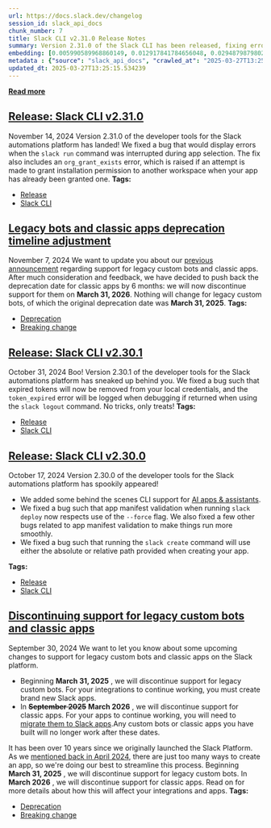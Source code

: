 ```yaml
---
url: https://docs.slack.dev/changelog
session_id: slack_api_docs
chunk_number: 7
title: Slack CLI v2.31.0 Release Notes
summary: Version 2.31.0 of the Slack CLI has been released, fixing errors related to the 'slack run' command interruption and introducing an 'org_grant_exists' error for app permissions. Additional updates on the deprecation timeline for legacy bots and classic apps are also included.
embedding: [0.005990589968860149, 0.012917841784656048, 0.029487987980246544, -0.024420583620667458, 0.010094380006194115, 0.001275274669751525, -0.010087641887366772, -0.005579537246376276, -0.055310193449258804, 0.04134787246584892, -0.0027291213627904654, -0.03326158970594406, -0.04528319835662842, 0.011960964649915695, -0.013227815739810467, 0.04180609807372093, -0.05412420630455017, 0.021374749019742012, -0.04283035919070244, -0.0013603491242974997, 0.04967674985527992, 0.02989230304956436, 0.01251352671533823, 0.04150959849357605, -0.027560757473111153, 0.021401703357696533, -0.006061344873160124, 0.02750684879720211, -0.008827528916299343, -0.004595705773681402, 0.026239996775984764, -0.01580868847668171, -0.01241918746381998, 0.039380211383104324, 0.050889693200588226, -0.02649606205523014, -0.010909747332334518, 0.007008114363998175, 0.05611882358789444, -0.014164477586746216, -0.04126701131463051, -0.025256166234612465, -0.015916505828499794, 0.030350524932146072, -0.04536406323313713, 0.034636255353689194, -0.010882792994379997, -0.00948117021471262, -0.005876034498214722, 0.016334297135472298, -0.06668490171432495, -0.006927251350134611, -0.03641524165868759, 0.02235857956111431, -0.05574146285653114, -0.02113215997815132, -0.009838314726948738, -0.003374339547008276, -0.01547176018357277, -0.0186254121363163, 0.00966311153024435, -0.005232500843703747, 0.0028605235274881124, -0.07417819648981094, -0.005397595930844545, -0.0228841882199049, -0.002082218648865819, 0.014231862500309944, -0.005057297646999359, 0.00290263956412673, 0.02425885759294033, 0.01629386655986309, -0.02398931421339512, -0.009723758324980736, -0.027452940121293068, -0.014070137403905392, -0.0044508264400064945, 0.11482525616884232, 0.006974421441555023, -0.01641516014933586, -0.04487888514995575, 0.016442114487290382, -0.0642051100730896, 0.004278992768377066, -0.06506764888763428, 0.017897645011544228, -0.05229131504893303, -0.040081024169921875, -0.010667158290743828, 0.01660384051501751, -0.023450229316949844, 0.012810024432837963, -0.004619290586560965, -0.008214318193495274, 0.02242596633732319, -0.025161825120449066, -0.006071452982723713, -0.007904344238340855, -0.03075484000146389, 0.03722386807203293, 0.029946211725473404, -0.04482497647404671, -0.04528319835662842, -0.040727924555540085, 0.017628103494644165, -0.018423253670334816, 0.047682132571935654, -0.013396279886364937, 0.014973105862736702, -0.002953178947791457, -0.10690069943666458, -0.0018446838948875666, -0.031967781484127045, -0.009575510397553444, -0.020754799246788025, 0.014649654738605022, -0.0196092426776886, 0.0029481248930096626, 0.012183337472379208, -0.015134831890463829, -0.03765513747930527, -0.025956977158784866, -0.005094360094517469, -0.0013418180169537663, 0.024892283603549004, -0.026994716376066208, -0.004150960128754377, 0.011563388630747795, -0.017628103494644165, -0.05590318888425827, 0.004683307372033596, 0.009764189831912518, 0.060054149478673935, -0.06566064059734344, -0.034043263643980026, -0.034447576850652695, -0.05768217146396637, -0.011125381104648113, -0.03264164179563522, 0.003736537881195545, 0.018275005742907524, -0.06679271906614304, 0.012446141801774502, -0.010316752828657627, -0.04078183323144913, 0.02685994654893875, -0.0020754800643771887, -0.036226559430360794, -0.02894890308380127, 0.04649614170193672, -0.0036388286389410496, 0.025903068482875824, 0.016239957883954048, -0.001527128741145134, -0.029299309477210045, -0.012500050477683544, 0.041159193962812424, 0.10307318717241287, 0.017021631821990013, -0.02876022271811962, -0.021792540326714516, 0.057789988815784454, -0.025889592245221138, -0.0032985308207571507, -0.020633505657315254, -0.009521601721644402, 0.06107841059565544, -0.02365238592028618, -0.07929950952529907, -0.019124066457152367, -0.01831543631851673, -0.02278984896838665, -0.01219007559120655, 0.008099762722849846, 0.01345018856227398, -0.012749376706779003, -0.005876034498214722, -0.018948862329125404, 0.0075202458538115025, -0.01850411668419838, -0.006967682857066393, 0.0013864610809832811, -0.05811344087123871, -0.011051257140934467, -0.0745016485452652, -0.007136147003620863, -0.04159046337008476, 0.019366653636097908, 0.0016037799650803208, 0.013948842883110046, -0.004683307372033596, 0.0123315853998065, 0.0068969279527664185, -0.006869973614811897, 0.026293905451893806, 0.007358519826084375, 0.020053988322615623, -0.04493279382586479, 0.031105246394872665, -0.029272355139255524, 0.008254749700427055, 0.034636255353689194, 0.0338815376162529, -0.006384796462953091, 0.05504065006971359, -0.0004531689337454736, 0.02144213393330574, 0.002830199897289276, 0.005168484058231115, 0.024312766268849373, 0.03296509012579918, -0.07687362283468246, -0.05854471027851105, 0.02055264264345169, -0.027735959738492966, -0.024797942489385605, -0.026361292228102684, 0.018221097066998482, -0.03978452458977699, -0.002761129755526781, 0.012203552760183811, 0.0574665367603302, 0.0370621420443058, -0.005245978012681007, 0.021024342626333237, -0.0079784682020545, 0.03700823336839676, -0.021698199212551117, -0.014501405879855156, 0.02336936630308628, -0.015134831890463829, 0.02086261659860611, -0.02757423371076584, -0.013497358188033104, 0.0051415301859378815, -0.04708913713693619, 0.00601080572232604, -0.04307295009493828, 0.022183377295732498, -0.009723758324980736, 0.017102494835853577, 0.0032479914370924234, 0.012270938605070114, 0.030835703015327454, 0.006388165522366762, 0.007203532848507166, -0.019690105691552162, -0.042506907135248184, 0.031509559601545334, 0.025997407734394073, 0.06188704073429108, -0.0040633585304021835, 0.06097059324383736, -8.01258283900097e-05, -0.0003002875891979784, -0.05590318888425827, 0.03005402907729149, 0.003261468606069684, -0.014757471159100533, 0.021954266354441643, -0.022587692365050316, -0.0012365278089419007, -0.05431288480758667, 0.005653661210089922, 0.01944751664996147, 0.020876094698905945, 0.04649614170193672, 0.04107833281159401, 0.027425985783338547, 5.338212213246152e-05, 0.013032397255301476, 0.006186008453369141, 0.009339660406112671, -0.03420498967170715, 0.03924544155597687, -0.007021591532975435, 0.010222412645816803, 0.054016388952732086, -0.05832907557487488, 0.009373352862894535, 0.002323122462257743, -0.001735182129777968, 0.010761498473584652, 0.008254749700427055, 0.014312725514173508, 0.013975797221064568, -0.004851771518588066, 0.01574130356311798, -0.022924620658159256, -0.01110516581684351, -0.04237213730812073, 0.06404338032007217, -0.03137478977441788, -0.032479915767908096, -0.014218385331332684, 0.03843681141734123, 0.03857158124446869, -0.011846408247947693, -0.018059371039271355, -0.00853103119879961, 0.04495975002646446, -0.015215693973004818, -0.00544476555660367, -0.0784369707107544, 0.05102446302771568, 0.062048766762018204, -0.008659063838422298, 0.008955561555922031, 0.000651535636279732, 0.0014597430126741529, -0.010849099606275558, 0.003313692519441247, -0.025067485868930817, -0.040620107203722, -0.028221137821674347, -0.0016896968008950353, 0.015202216804027557, 0.01053912565112114, 0.023382842540740967, -0.03318072482943535, -0.023301979526877403, -0.03048529662191868, -0.01493267435580492, -0.02196774259209633, -0.0020165175665169954, -0.038948941975831985, 0.008066070266067982, -0.003517534350976348, 0.006876712199300528, -0.032668594270944595, 0.008261488750576973, -0.04059315472841263, -0.019043203443288803, 0.07320784032344818, -0.017803305760025978, 0.005774955730885267, 0.012372016906738281, 0.04129396751523018, 0.03563356399536133, 0.027250783517956734, -0.0287332683801651, -0.0167520884424448, -0.034636255353689194, -0.03361199423670769, 0.023059392347931862, 0.02738555520772934, 0.008288443088531494, -0.038032498210668564, -0.039622798562049866, 0.04078183323144913, -0.05002715438604355, -0.018611934036016464, 0.002826830605044961, -0.04552578926086426, -0.028221137821674347, 0.017412468791007996, 0.022965051233768463, -0.0370621420443058, -0.020727844908833504, 0.040081024169921875, -0.03207559883594513, -0.004272254183888435, -0.018207620829343796, -0.020310053601861, -0.002926224609836936, -0.00690703559666872, -0.015956936404109, -0.05226435884833336, 0.03428585082292557, -0.026334337890148163, 0.03978452458977699, -0.01078171469271183, 0.02291114255785942, -0.04560665041208267, -0.05412420630455017, 0.027897685766220093, -0.008227795362472534, 0.012783070094883442, 0.03800554201006889, 0.005067405756562948, 0.029703622683882713, -0.0020603181328624487, -0.0262534748762846, 0.003985865041613579, 0.009730497375130653, 0.030862657353281975, -0.05078187584877014, 0.01752028614282608, -0.026051316410303116, 0.02266855351626873, 0.021037820726633072, -0.016859905794262886, 0.0002217411092715338, 0.020660459995269775, 0.005751370918005705, -0.013355848379433155, 0.023544568568468094, -0.0005096044624224305, 0.03409717231988907, 0.013221077620983124, 0.056226640939712524, 0.0036320900544524193, -0.014204908162355423, 0.012210291810333729, -0.024824896827340126, 0.035822246223688126, 0.05256085842847824, 0.0026684743352234364, -0.009043162688612938, 0.012075520120561123, 0.03048529662191868, 0.028868040069937706, 0.03819422423839569, -0.05439374968409538, 0.00019520799105521291, -0.029946211725473404, 0.029353216290473938, 0.03347722440958023, 0.0022051974665373564, 0.04625355452299118, 0.012803285382688046, -0.06943424046039581, 0.04401635006070137, -0.03361199423670769, -0.029029766097664833, 0.026981240138411522, 0.02377367950975895, -0.025283120572566986, 0.032183416187763214, -0.08312701433897018, -0.023733248934149742, -0.0218060165643692, 0.04830208048224449, -0.007944775745272636, -0.0102021973580122, 1.2430821698217187e-05, -0.03684650734066963, 0.015997368842363358, 0.006613907869905233, 0.009056639857590199, -0.0019053310388699174, 0.0028554697055369616, 0.018113279715180397, 0.028894994407892227, -0.020660459995269775, 0.0009770928882062435, -0.04304599389433861, -0.05431288480758667, 0.009258797392249107, 0.061186227947473526, -0.03932630270719528, -0.020377440378069878, 0.03991929814219475, -0.005562690552324057, -0.0787065178155899, -0.022399011999368668, 0.005013497080653906, -0.04919157177209854, 0.04649614170193672, 0.006647600792348385, 0.020417870953679085, -0.008598417043685913, -0.022506829351186752, 0.04102442413568497, -8.949665470936452e-07, 0.008167148567736149, 0.027062103152275085, 0.03679259866476059, 0.00892860721796751, -0.01990574039518833, 0.07137494534254074, 0.006644231267273426, -0.011199505999684334, 0.006303933449089527, -0.03673868998885155, -0.013908411376178265, 0.01871975138783455, 0.033558085560798645, 0.049515023827552795, -0.007540461607277393, 0.03250686824321747, 0.021253453567624092, -0.03452844172716141, 0.027682051062583923, -0.004845032934099436, -0.021186068654060364, 0.004144221544265747, 0.020390916615724564, -0.03770904615521431, 0.06576845794916153, -0.019258836284279823, 0.04013493284583092, 0.019487949088215828, -0.014838334172964096, -0.028005503118038177, -0.03097047470510006, 0.008504076860845089, -0.0034080324694514275, -0.01896234042942524, 0.0010967025300487876, -0.00017551872588228434, -0.04318076744675636, 0.0020249406807124615, 0.01691381447017193, 0.022682031616568565, -0.011091688647866249, -0.00028112478321418166, 0.018827568739652634, -0.03345026820898056, -0.004774278029799461, 0.011745329946279526, -0.030835703015327454, 0.005239239428192377, 0.018355868756771088, -0.019380131736397743, 0.03679259866476059, -0.010013516992330551, 0.03679259866476059, 0.011341015808284283, 0.023625431582331657, -0.00926553551107645, -0.005080882925540209, 0.015000060200691223, 0.01460922323167324, -0.014474451541900635, 0.018234575167298317, -0.027035148814320564, -0.061617497354745865, -0.01807284913957119, 0.01776287518441677, -0.0020451564341783524, -0.01126015279442072, 0.016684703528881073, 0.008167148567736149, -0.018032416701316833, 0.009858530014753342, 0.006091668736189604, -0.005357164423912764, -0.03563356399536133, 0.010444785468280315, 0.0012946480419486761, 0.0015052283415570855, 0.04757431522011757, 0.03274945542216301, -0.05283040180802345, 0.0002474319189786911, 0.0049056801944971085, 0.03474407270550728, 0.0009973085252568126, 0.021307362243533134, 0.033126816153526306, 0.025202257558703423, 0.018018940463662148, -0.0015608216635882854, 0.023962359875440598, -0.04563360661268234, -0.015363942831754684, -0.0012264200486242771, 0.016159094870090485, 0.0152561254799366, 0.006415119860321283, -0.02572786621749401, 0.04425893723964691, 0.019690105691552162, 0.005161745939403772, -0.00894208438694477, 0.006243286654353142, 0.04091660678386688, -0.023086344823241234, 0.0016290496569126844, 0.025404414162039757, -0.020970433950424194, -0.008665802888572216, -0.020323531702160835, 0.016334297135472298, -0.005242608487606049, 0.03185996413230896, -0.008632110431790352, 0.007890867069363594, 0.0035107957664877176, -0.02233162522315979, -0.05595709756016731, 0.016873382031917572, 0.0386524461209774, -0.05973069742321968, -0.015822166576981544, -0.03124001808464527, -0.021617338061332703, -0.016657749190926552, -0.035552702844142914, -0.04110528528690338, -0.02281680330634117, -0.0023871390148997307, 0.0066408622078597546, 0.029326263815164566, -0.024959668517112732, 0.037116050720214844, -0.002269214019179344, 0.0006734359776601195, -0.014568791724741459, -0.01470356248319149, -0.03005402907729149, -0.02753380313515663, 0.019231881946325302, -0.02459578588604927, 0.008396260440349579, 0.014568791724741459, -0.04169828072190285, -0.005909726954996586, 0.006765525788068771, 0.02324807085096836, 0.018032416701316833, 0.0014083614805713296, -0.03431280702352524, 0.004599074833095074, 0.011051257140934467, -0.015822166576981544, -0.009191411547362804, 0.005421180743724108, -0.010849099606275558, -0.024299288168549538, -0.02187340334057808, -0.009400307200849056, 0.00344677921384573, 0.021644290536642075, 0.021644290536642075, -0.01162403542548418, -0.05506760627031326, 0.012863933108747005, 0.011394924484193325, 0.037116050720214844, 0.01865236647427082, -4.669619374908507e-05, -0.014905720017850399, -0.012230507098138332, -0.006927251350134611, 0.017722442746162415, 0.0038780479226261377, 0.020229190587997437, -0.044366754591464996, 0.01234506256878376, -0.013948842883110046, 0.02146908827126026, -0.014824857003986835, -0.009299228899180889, -0.0065263062715530396, -0.01917797513306141, -0.020256144925951958, 0.012324847280979156, 0.013214338570833206, 0.01381407119333744, -0.009872007183730602, 0.02242596633732319, 0.024029746651649475, 0.05164441093802452, -0.019460994750261307, -0.009797883220016956, -0.0064420741982758045, 0.010256106033921242, 0.027924640104174614, -0.0011143912561237812, 0.03140174224972725, 0.004986542742699385, 0.019124066457152367, -0.006789110600948334, -0.015363942831754684, 0.01330867875367403, -0.006078191567212343, 0.01764157973229885, -0.03320768103003502, -0.029919257387518883, 0.03272250294685364, 0.06673881411552429, 0.009508124552667141, 0.014326202683150768, 0.00544476555660367, -0.016091708093881607, -0.047466497868299484, -0.01645559072494507, -0.0023770311381667852, -0.026657788082957268, 0.007810004521161318, -0.04625355452299118, -0.013935365714132786, 0.017897645011544228, -0.02450144663453102, 0.01809980347752571, 0.04134787246584892, -0.0020165175665169954, -0.018221097066998482, 0.010101118125021458, -0.02257421426475048, 0.018328914418816566, 0.007500030100345612, 0.005913096480071545, 0.008477122522890568, -0.018827568739652634, 0.03789772465825081, -0.02276289463043213, -0.04035056754946709, 0.018598457798361778, -0.00908359419554472, -0.029541896656155586, 0.008456907235085964, -0.01657688617706299, 0.012985226698219776, 0.011374708265066147, -0.04256081581115723, 0.034043263643980026, -0.03549879416823387, -0.008382783271372318, 0.005380749236792326, -0.026954285800457, -0.0035141650587320328, -0.014838334172964096, -0.0012255776673555374, -0.011192766949534416, -0.015754779800772667, -0.02450144663453102, -0.03409717231988907, 0.014177954755723476, -0.029083674773573875, -0.056496184319257736, 0.002250682795420289, 0.008396260440349579, -0.0390298068523407, 0.014070137403905392, 0.045229289680719376, -0.01954185776412487, 0.0038005542010068893, 8.14419545349665e-05, 0.020310053601861, -0.013322155922651291, -0.02483837492763996, 0.01199465710669756, 0.003685998497530818, -0.05380075424909592, 0.03269554674625397, -0.018760181963443756, -0.0058187562972307205, -0.00473384652286768, 0.008221057243645191, 0.004097051452845335, 0.0029717099387198687, 0.01804589480161667, 0.0036388286389410496, -0.01819414272904396, 0.04229127615690231, -0.002425885759294033, 0.024029746651649475, -0.003517534350976348, 0.011341015808284283, 0.000699547934345901, 0.012210291810333729, 0.017223788425326347, 0.014730516821146011, -0.0041307443752884865, -0.007708925753831863, 0.009029685519635677, 0.027587711811065674, -0.0009467692580074072, 0.027655096724629402, 0.0015481867594644427, 0.010471739806234837, 0.008645587600767612, -0.0030390957836061716, -0.06668490171432495, -0.0352831594645977, 0.009811360388994217, 0.047709085047245026, 0.013382802717387676, 0.011347753927111626, -0.0019558703061193228, 0.011125381104648113, 0.022965051233768463, -0.05436679348349571, -0.017965031787753105, -0.010188720189034939, 0.038921989500522614, -0.046603959053754807, -0.03552575036883354, 0.02312677726149559, -0.013005442917346954, -0.006522937212139368, -0.0052628242410719395, -0.025040531530976295, 0.0005719362525269389, -0.05164441093802452, -0.03975757211446762, -0.0025707650929689407, -0.03458235040307045, -0.014770948328077793, 0.028652405366301537, 0.006024282891303301, 0.006135469302535057, 0.021186068654060364, 0.012324847280979156, -0.11094383895397186, -0.032237324863672256, 0.001735182129777968, 0.008881437592208385, -0.03439366817474365, 0.01590302772819996, 0.0011497687082737684, 0.02312677726149559, 0.013753424398601055, -0.01927231438457966, 0.021832970902323723, -0.04110528528690338, -0.0352831594645977, -0.01696772314608097, 0.03318072482943535, -0.011927271261811256, 0.004976435098797083, 0.037143006920814514, 0.004814709071069956, -0.024218425154685974, -0.01568739488720894, 0.03595701605081558, -0.019016249105334282, 0.0392184853553772, 0.02083566226065159, 0.00926553551107645, 0.02223728597164154, -0.0010983871761709452, 0.002762814285233617, 0.001987878466024995, 0.019218405708670616, 0.01524264831095934, -0.05536410212516785, -0.026078270748257637, -0.022196853533387184, 0.0075202458538115025, -0.016563408076763153, 0.0017436053603887558, 0.015512191690504551, -0.012796547263860703, -0.0027122749015688896, -0.015080923214554787, 0.05075491964817047, -0.0059703742153942585, -0.0009198149782605469, 0.024272333830595016, 0.004973065573722124, -0.027655096724629402, -0.02223728597164154, 0.02832895517349243, 0.029326263815164566, 0.017655057832598686, 0.034636255353689194, -0.003938694950193167, -0.0029851871076971292, -0.036900416016578674, -0.010188720189034939, -0.02500010095536709, 0.023868020623922348, 0.00943399965763092, 0.07433991879224777, 0.025593094527721405, -0.03506752476096153, -0.014757471159100533, 0.027089057490229607, 0.0030037183314561844, -0.042776450514793396, -0.015795212239027023, -0.003780338680371642, 0.02404322288930416, -0.00438681012019515, 0.01942056231200695, 0.03353113308548927, 0.00474732369184494, 0.005138160660862923, 0.007836958393454552, 0.0010116280755028129, 0.005421180743724108, 0.035121433436870575, -0.050593193620443344, 0.05199481546878815, -0.012277676723897457, 0.026630833745002747, 0.011226460337638855, 0.011812715791165829, 0.002326491754502058, -0.010114595293998718, 0.01739899069070816, 0.006145576946437359, -0.019838353618979454, 0.06873343139886856, 0.016307342797517776, 0.021455612033605576, -0.0201213750988245, 0.004609182942658663, -0.008490599691867828, 0.023301979526877403, 0.03574138134717941, 0.006152315530925989, 0.012769592925906181, 0.010983871296048164, 0.01795155368745327, 0.012365278787910938, 0.02594350092113018, -0.010404353961348534, -0.002737544709816575, 0.023962359875440598, -0.010916485451161861, -0.03167128562927246, 0.015283079817891121, 0.024703603237867355, -0.0228841882199049, 0.03097047470510006, 0.05908379331231117, -0.019622720777988434, 0.009366614744067192, 0.02526964247226715, -0.018355868756771088, 0.023760203272104263, 0.0015254440950229764, -0.022345103323459625, 0.008564724586904049, -0.06156358867883682, 0.04781690239906311, -0.020148329436779022, 0.006920512765645981, 0.04808644577860832, -0.000971196626778692, -0.008429952897131443, 0.0051415301859378815, 0.025404414162039757, -0.008557985536754131, -0.04447457194328308, 0.014420542865991592, -0.0047709085047245026, -0.015606531873345375, 0.01874670572578907, -0.04873334988951683, -0.021118683740496635, 0.018153712153434753, -0.019770968705415726, -0.015606531873345375, -0.02938017062842846, -0.015633486211299896, 0.003780338680371642, -0.025903068482875824, -0.025107916444540024, 0.00620285514742136, -0.0459570586681366, 0.02377367950975895, 0.013261508196592331, 0.0066307540982961655, -0.01645559072494507, 0.0123315853998065, -0.023382842540740967, 0.011509479954838753, -0.006775633431971073, -0.014851811341941357, -0.016617316752672195, -0.0031165892723947763, -0.007055284455418587, 0.0014664815971627831, -0.009319444186985493, -0.012816762551665306, 0.021522996947169304, 0.00039968150667846203, -0.02252030558884144, 0.02223728597164154, -0.008463645353913307, -0.011799238622188568, 0.012075520120561123, 0.02226424030959606, 0.027304692193865776, 0.017560716718435287, 0.010296537540853024, 0.032426007091999054, 0.0009661426884122193, 0.014258816838264465, 0.025633525103330612, 0.0046395063400268555, -0.01324803102761507, 0.02043134905397892, -0.0055289980955421925, 0.01896234042942524, 0.009642895311117172, 0.00021237028704490513, -0.0036792599130421877, 0.05169831961393356, -0.028894994407892227, 0.0127291614189744, 0.034932754933834076, 0.06679271906614304, 0.0036590443924069405, 0.010208935476839542, -0.054878924041986465, -0.03479798138141632, -0.003888155799359083, -0.031105246394872665, -0.004245299845933914, 0.026644311845302582, -0.02300548367202282, 0.041240058839321136, 0.020107896998524666, 0.032426007091999054, -0.007190055679529905, -0.004238561261445284, -0.03749341145157814, 0.028814131394028664, 0.025741342455148697, -0.02536398358643055, 0.014730516821146011, 0.011017564684152603, 0.0062365480698645115, -0.009063378907740116, -0.02269550785422325, 0.019838353618979454, 0.0002665947249624878, -0.028248092159628868, -0.005916465539485216, -0.0005626706988550723, -0.01896234042942524, -0.019218405708670616, 0.009164457209408283, -0.03975757211446762, 0.0031199585646390915, 0.024218425154685974, -0.00599732855334878, -0.02331545762717724, 0.008807312697172165, -0.01850411668419838, -0.00255728792399168, -0.024407105520367622, -0.014245339669287205, 0.005704200826585293, 0.02808636613190174, -0.014892242848873138, -0.0051010986790061, -0.021239977329969406, 0.016496023163199425, 0.0372508242726326, 0.002425885759294033, -0.014474451541900635, -0.0017890906892716885, -0.04264168068766594, -0.013591698370873928, 0.05493283271789551, 0.018126757815480232, 0.01607823185622692, -0.0009375037625432014, -0.011664466932415962, 0.012830239720642567, 0.008450168184936047, -0.004107159096747637, -0.0017655057599768043, 0.010532387532293797, 0.0022591061424463987, 0.04318076744675636, 0.01696772314608097, 0.00300540286116302, -0.018463686108589172, -0.009124025702476501, 0.04382766783237457, 0.004076835699379444, -0.028814131394028664, -0.031024383381009102, 0.012318108230829239, -0.008416475728154182, 0.013551266863942146, -0.002921170787885785, 0.0005925731384195387, -0.004784385673701763, 0.02787073142826557, -0.005909726954996586, 0.03770904615521431, -0.029811440035700798, -0.02962275967001915, -0.0034349868074059486, 0.02579525113105774, -0.022938096895813942, -0.04070097208023071, 0.01401622872799635, -0.018113279715180397, 0.006263501942157745, 0.020390916615724564, -0.002868946874514222, -0.019191451370716095, 0.024824896827340126, -0.038463763892650604, 0.009184672497212887, -0.036442194133996964, 0.042102593928575516, 0.036496102809906006, -0.01289762556552887, -0.016105186194181442, -0.004558643791824579, 0.001526286476291716, 0.01574130356311798, 0.005913096480071545, -0.001986193936318159, 0.007190055679529905, -0.006260132882744074, -0.005899619311094284, 0.0218060165643692, -0.0036320900544524193, -0.0009737235959619284, -0.012304631061851978, -0.00364556722342968, -0.01096365600824356, 0.00620285514742136, 0.030215755105018616, -0.03142869845032692, 0.017264220863580704, -0.0010865946533158422, 0.02134779468178749, 0.00418128352612257, 0.015620009042322636, -0.002981817815452814, 0.008618633262813091, -0.006465659476816654, -0.0007008114480413496, 0.0013376064598560333, 0.021886879578232765, 0.028571542352437973, 0.003261468606069684, 0.03630742430686951, -0.03048529662191868, -0.0007269234047271311, 0.02921844646334648, 0.011206244118511677, -0.005603122059255838, 0.009865268133580685, -0.015188739635050297, -0.017223788425326347, 0.015727825462818146, -0.026819514110684395, 0.02211599238216877, -0.014312725514173508, -0.006954205688089132, 0.008665802888572216, -0.02827504649758339, 0.002230467041954398, -0.009103810414671898, -0.010114595293998718, -0.01648254506289959, 0.01641516014933586, -0.039865389466285706, 0.004184653051197529, 0.015202216804027557, -0.004491257946938276, -0.018396299332380295, 0.10231846570968628, -0.018787136301398277, -0.009743974544107914, 0.02702167071402073, -0.00894208438694477, 0.0028285153675824404, -0.014420542865991592, 0.023018959909677505, -0.03525620698928833, -0.01788416877388954, -0.026239996775984764, 0.029353216290473938, 0.05280344560742378, 0.015633486211299896, -0.0046395063400268555, -0.0013923572842031717, -0.037412550300359726, 0.06043151021003723, 0.011172551661729813, -0.002816722961142659, 0.004420503042638302, 0.037143006920814514, -0.013975797221064568, -0.018517594784498215, 0.02411060780286789, -0.0052729323506355286, 0.034636255353689194, -0.02989230304956436, 0.02398931421339512, -0.009110548533499241, -0.012324847280979156, -0.02454187721014023, 0.00818062573671341, 0.01886799931526184, -0.015620009042322636, 0.002666789572685957, 0.01645559072494507, 0.012506788596510887, 0.016037799417972565, -0.0031081661581993103, -0.016186049208045006, -0.003709583543241024, -0.009791144169867039, -0.016617316752672195, -0.02264159917831421, 0.014070137403905392, -0.017628103494644165, -0.044312845915555954, 0.002975079230964184, -0.002582557499408722, -0.031078292056918144, 0.009090333245694637, 0.03811335936188698, -0.018760181963443756, -0.019528379663825035, -0.011812715791165829, 0.004973065573722124, 0.029919257387518883, -0.0018278375500813127, -0.009521601721644402, -0.03544488549232483, 0.022533783689141273, -0.004427241627126932, 0.01185314729809761, -0.032399050891399384, 0.007088977377861738, -0.026563448831439018, -0.004400287289172411, -0.009562033228576183, 0.01636125147342682, 0.004504735115915537, 0.00981809850782156, -0.009184672497212887, 0.012661775574088097, 4.935477045364678e-05, 0.011347753927111626, -0.011212983168661594, -0.029541896656155586, -0.0041307443752884865, 0.009946131147444248, -0.01773592084646225, -4.867038660449907e-05, 0.015593054704368114, 0.022655077278614044, -0.045660559087991714, 0.004676568787544966, 0.005515520926564932, -0.007082238793373108, -0.008146933279931545, -0.0014159423299133778, -0.015795212239027023, -0.022183377295732498, 0.027210351079702377, 0.026779083535075188, 0.003888155799359083, -0.0003546173102222383, -0.04377375915646553, 0.0024696863256394863, -0.009373352862894535, 0.008894913829863071, 0.03517534211277962, 0.02490575984120369, -0.04264168068766594, -0.03908371552824974, 0.013436711393296719, 0.03008098341524601, -0.04126701131463051, -0.0034333020448684692, 0.012520265765488148, 0.039595846086740494, 0.007513507269322872, 0.01493267435580492, 0.004312685690820217, 0.03167128562927246, 0.024487968534231186, 0.0007180790416896343, 0.02380063384771347, 0.010687374509871006, -0.01072106696665287, -0.03075484000146389, 0.027789868414402008, -0.008888175711035728, 0.01927231438457966, 0.0006759629468433559, -0.05795171484351158, -0.0024191471748054028, -0.01144209410995245, -0.007695448584854603, 0.010188720189034939, 0.033126816153526306, -0.026779083535075188, 0.014986583031713963, -0.004861879162490368, -0.0065936921164393425, 0.00398249551653862, -0.0023854542523622513, -0.0025235950015485287, -0.011556649580597878, -0.039191532880067825, 0.0032008213456720114, -0.051779184490442276, 0.04692741110920906, 0.004848401993513107, 0.027655096724629402, -0.01657688617706299, -0.005754739977419376, 0.002789768623188138, -0.027924640104174614, -0.023396320641040802, -0.01942056231200695, -0.02454187721014023, -0.013274985365569592, 0.017385514453053474, 0.006657708436250687, 0.0491376630961895, -0.0321025550365448, 0.027682051062583923, -0.023382842540740967, 0.020714368671178818, -0.025808729231357574, -0.02916453778743744, -0.036469150334596634, 0.0010849100071936846, -0.047062184661626816, 0.007594369817525148, 0.010579557158052921, -0.0035107957664877176, 0.010741283185780048, 0.013113260269165039, -0.008793835528194904, -0.011677944101393223, -0.005943419877439737, -0.010687374509871006, 0.015053968876600266, 0.040296658873558044, -0.0029717099387198687, -0.022506829351186752, 0.006361211650073528, -0.023275025188922882, -0.02404322288930416, -0.03212950751185417, -0.05029669776558876, 0.028113320469856262, 0.01252700388431549, -0.010626726783812046, -0.02673865109682083, -0.016347773373126984, -0.020579596981406212, -0.013362587429583073, 0.051051415503025055, 0.006752048619091511, 0.03838290274143219, -0.0170351080596447, 0.004750692751258612, 0.048841167241334915, -0.018598457798361778, 0.024420583620667458, -0.013962320052087307, 0.02233162522315979, 0.016374727711081505, -0.00454179709777236, 0.005825494881719351, -0.02493271417915821, -0.00474058510735631, 0.013975797221064568, 0.019285790622234344, -0.004022927023470402, -0.015377420000731945, -0.020323531702160835, 0.004784385673701763, -0.03878721594810486, 0.034231942147016525, 0.012486573308706284, 0.02668474242091179, 0.011725114658474922, -0.006721725221723318, -0.014326202683150768, 0.04444761574268341, 0.005724416580051184, -0.03212950751185417, -0.04466325044631958, 0.006519567687064409, 0.03477102890610695, -0.015161785297095776, 0.03382762894034386, 0.024973146617412567, 0.02787073142826557, 1.670165511313826e-05, 0.017938077449798584, -0.021576905623078346, 0.024393629282712936, 0.0010933332378044724, -0.031105246394872665, 0.0004481149953790009, 0.010114595293998718, -0.00729113444685936, -0.0040161884389817715, -0.03299204632639885, -0.007176578510552645, -0.018005462363362312, 0.0027055363170802593, -0.011698160320520401, -0.007904344238340855, 0.004986542742699385, -0.006994637195020914, 0.016010845080018044, 0.018760181963443756, -0.0038510935846716166, -0.02230467088520527, 0.008739926852285862, 0.008766881190240383, 0.009575510397553444, 0.03315377235412598, -0.005687354132533073, -0.0196092426776886, 0.0031317509710788727, -0.015094400383532047, -0.01694076880812645, 0.04420502856373787, -0.003790446324273944, -0.022749416530132294, 0.009521601721644402, 0.014986583031713963, 0.020444825291633606, -0.050377558916807175, 0.027062103152275085, 0.009872007183730602, -0.0008962299907580018, -0.020040512084960938, 0.030808748677372932, -0.030566159635782242, 0.0036725213285535574, 0.012769592925906181, -0.0025791882071644068, -0.000875171972438693, 0.0032749457750469446, -0.006300564389675856, 0.006347734481096268, 0.012129428796470165, -0.04145568981766701, 0.018827568739652634, 0.014757471159100533, -0.023207640275359154, -0.020930003374814987, -0.018854523077607155, 0.006728463806211948, -0.008807312697172165, 0.014811379835009575, 0.03142869845032692, 0.01571434922516346, 0.01944751664996147, -0.007419167086482048, -0.0071024540811777115, 0.004033035133033991, 0.008665802888572216, 0.012850455939769745, -0.0023921928368508816, 0.02018876001238823, -0.007823481224477291, 0.0023012221790850163, 0.01361865270882845, -0.0013679299736395478, 0.013059351593255997, -0.005266193766146898, 0.004929265007376671, 0.04396244138479233, 0.010754760354757309, -0.005977112799882889, -0.04318076744675636, 0.013841025531291962, 0.004329531919211149, 0.017682012170553207, 0.009157718159258366, 0.01072106696665287, -0.0022725833114236593, 0.021064775064587593, 0.003394555300474167, -0.03094352036714554, 0.007506768684834242, 0.0020013556350022554, -6.126572316134116e-06, 0.012028349563479424, 0.02346370555460453, -0.0028436770662665367, 0.019380131736397743, 0.016617316752672195, -0.007911083288490772, -0.015350465662777424, 0.014636177569627762, -0.02425885759294033, 0.014393588528037071, 0.005185330752283335, 0.02490575984120369, -0.03048529662191868, 0.011543172411620617, 0.008005422540009022, 0.04288426786661148, -0.00964963436126709, 0.010613249614834785, -0.021037820726633072, 0.0013401333708316088, 0.016617316752672195, 0.011159074492752552, 0.017466377466917038, 0.011347753927111626, 0.01324803102761507, 0.011859885416924953, 0.024245379492640495, 0.0019407086074352264, -0.04347726330161095, 0.024299288168549538, 0.014460974372923374, 6.43323000986129e-05, 0.024393629282712936, 0.014501405879855156, -0.001982824644073844, -0.008416475728154182, -0.012944796122610569, 0.026603879407048225, -0.009770928882062435, -0.013288462534546852, -0.01073454413563013, -0.005316732916980982, 0.016832951456308365, -0.0039319563657045364, 0.008692757226526737, 0.008463645353913307, 0.011691421270370483, 0.0030087721534073353, 0.0072170100174844265, -0.007762834429740906, -0.030242709442973137, 0.03231818974018097, -0.030673976987600327, 0.015633486211299896, -0.0034333020448684692, -0.019797923043370247, 0.016832951456308365, 0.0010175242787227035, 0.004211606923490763, -0.007500030100345612, 0.004737215582281351, 0.013551266863942146, 0.0102021973580122, -0.0076280627399683, -0.001051217201165855, -0.00853103119879961, 0.014434020034968853, 0.015215693973004818]
metadata : {"source": "slack_api_docs", "crawled_at": "2025-03-27T13:25:13.703927", "url_path": "/changelog", "chunk_size": 4369}
updated_dt: 2025-03-27T13:25:15.534239
---
```

[**Read more**](https://docs.slack.dev/changelog/2024/12/05/api-site-migration)
## [Release: Slack CLI v2.31.0](https://docs.slack.dev/changelog/2024/11/14/slack-cli)
November 14, 2024
Version 2.31.0 of the developer tools for the Slack automations platform has landed!
We fixed a bug that would display errors when the `slack run` command was interrupted during app selection. The fix also includes an `org_grant_exists` error, which is raised if an attempt is made to grant installation permission to another workspace when your app has already been granted one.
**Tags:**
  * [Release](https://docs.slack.dev/changelog/tags/release)
  * [Slack CLI](https://docs.slack.dev/changelog/tags/slack-cli)


## [Legacy bots and classic apps deprecation timeline adjustment](https://docs.slack.dev/changelog/2024/11/07/apps)
November 7, 2024
We want to update you about our [previous announcement](https://docs.slack.dev/changelog/2024-09-legacy-custom-bots-classic-apps-deprecation) regarding support for legacy custom bots and classic apps. After much consideration and feedback, we have decided to push back the deprecation date for classic apps by 6 months: we will now discontinue support for them on **March 31, 2026**. Nothing will change for legacy custom bots, of which the original deprecation date was **March 31, 2025**.
**Tags:**
  * [Deprecation](https://docs.slack.dev/changelog/tags/deprecation)
  * [Breaking change](https://docs.slack.dev/changelog/tags/breaking-change)


## [Release: Slack CLI v2.30.1](https://docs.slack.dev/changelog/2024/10/31/slack-cli)
October 31, 2024
Boo! Version 2.30.1 of the developer tools for the Slack automations platform has sneaked up behind you.
We fixed a bug such that expired tokens will now be removed from your local credentials, and the `token_expired` error will be logged when debugging if returned when using the `slack logout` command. No tricks, only treats!
**Tags:**
  * [Release](https://docs.slack.dev/changelog/tags/release)
  * [Slack CLI](https://docs.slack.dev/changelog/tags/slack-cli)


## [Release: Slack CLI v2.30.0](https://docs.slack.dev/changelog/2024/10/17/slack-cli)
October 17, 2024
Version 2.30.0 of the developer tools for the Slack automations platform has spookily appeared!
  * We added some behind the scenes CLI support for [AI apps & assistants](https://docs.slack.dev/ai).
  * We fixed a bug such that app manifest validation when running `slack deploy` now respects use of the `--force` flag. We also fixed a few other bugs related to app manifest validation to make things run more smoothly.
  * We fixed a bug such that running the `slack create` command will use either the absolute or relative path provided when creating your app.


**Tags:**
  * [Release](https://docs.slack.dev/changelog/tags/release)
  * [Slack CLI](https://docs.slack.dev/changelog/tags/slack-cli)


## [Discontinuing support for legacy custom bots and classic apps](https://docs.slack.dev/changelog/2024-09-legacy-custom-bots-classic-apps-deprecation)
September 30, 2024
We want to let you know about some upcoming changes to support for legacy custom bots and classic apps on the Slack platform.
  * Beginning **March 31, 2025** , we will discontinue support for legacy custom bots. For your integrations to continue working, you must create brand new Slack apps.
  * In ~~**September 2025**~~ **March 2026** , we will discontinue support for classic apps. For your apps to continue working, you will need to [migrate them to Slack apps](https://docs.slack.dev/legacy/legacy-app-migration/migrating-classic-apps).Any custom bots or classic apps you have built will no longer work after these dates.


It has been over 10 years since we originally launched the Slack Platform. As we [mentioned back in April 2024](https://docs.slack.dev/changelog/2024-04-discontinuing-new-creation-of-classic-slack-apps-and-custom-bots), there are just too many ways to create an app, so we're doing our best to streamline this process. Beginning **March 31, 2025** , we will discontinue support for legacy custom bots. In **March 2026** , we will discontinue support for classic apps. Read on for more details about how this will affect your integrations and apps.
**Tags:**
  * [Deprecation](https://docs.slack.dev/changelog/tags/deprecation)
  * [Breaking change](https://docs.slack.dev/changelog/tags/breaking-change)